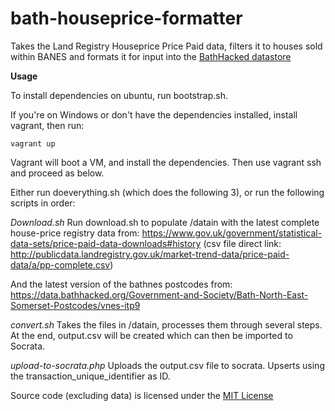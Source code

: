 bath-houseprice-formatter
==============

Takes the Land Registry Houseprice Price Paid data, filters it to houses sold within BANES and formats it for input into the [BathHacked datastore](https://data.bathhacked.org/)

**Usage**

To install dependencies on ubuntu, run bootstrap.sh.

If you're on Windows or don't have the dependencies installed, install vagrant, then run:

    vagrant up
    
Vagrant will boot a VM, and install the dependencies. Then use vagrant ssh and proceed as below.

Either run doeverything.sh (which does the following 3), or run the following scripts in order:

*Download.sh*
Run download.sh to populate /datain with the latest complete house-price registry data from:
https://www.gov.uk/government/statistical-data-sets/price-paid-data-downloads#history
(csv file direct link: http://publicdata.landregistry.gov.uk/market-trend-data/price-paid-data/a/pp-complete.csv)

And the latest version of the bathnes postcodes from:
https://data.bathhacked.org/Government-and-Society/Bath-North-East-Somerset-Postcodes/vnes-itp9

*convert.sh*
Takes the files in /datain, processes them through several steps. At the end, output.csv will be created which can then be imported to Socrata.

*upload-to-socrata.php*
Uploads the output.csv file to socrata. Upserts using the transaction_unique_identifier as ID.




Source code (excluding data) is licensed under the [MIT License](http://opensource.org/licenses/MIT)

